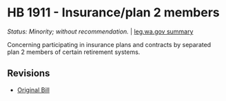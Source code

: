 # HB 1911 - Insurance/plan 2 members
*Status: Minority; without recommendation.* | [leg.wa.gov summary](https://app.leg.wa.gov/billsummary?BillNumber=1911&Year=2021)

Concerning participating in insurance plans and contracts by separated plan 2 members of certain retirement systems.

## Revisions
* [Original Bill](1/)